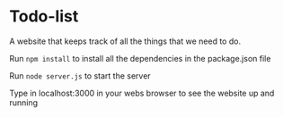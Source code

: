 # Todo-list

A website that keeps track of all the things that we need to do.

Run `npm install` to install all the dependencies in the package.json file

Run `node server.js` to start the server

Type in localhost:3000 in your webs browser to see the website up and running
